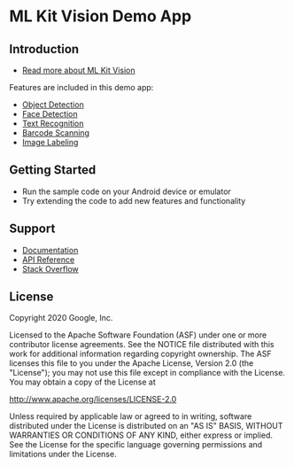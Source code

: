 # ML Kit Vision Demo App

## Introduction

* [Read more about ML Kit Vision](https://developers.google.com/ml-kit/vision)

Features are included in this demo app:
* [Object Detection](https://developers.google.com/ml-kit/vision/object-detection/android)
* [Face Detection](https://developers.google.com/ml-kit/vision/face-detection/android)
* [Text Recognition](https://developers.google.com/ml-kit/vision/text-recognition/android)
* [Barcode Scanning](https://developers.google.com/ml-kit/vision/barcode-scanning/android)
* [Image Labeling](https://developers.google.com/ml-kit/vision/image-labeling/android)

## Getting Started

* Run the sample code on your Android device or emulator
* Try extending the code to add new features and functionality

## Support

* [Documentation](https://developers.google.com/ml-kit/guides)
* [API Reference](https://developers.google.com/ml-kit/reference)
* [Stack Overflow](https://stackoverflow.com/questions/tagged/mlkit)

## License

Copyright 2020 Google, Inc.

Licensed to the Apache Software Foundation (ASF) under one or more contributor
license agreements.  See the NOTICE file distributed with this work for
additional information regarding copyright ownership.  The ASF licenses this
file to you under the Apache License, Version 2.0 (the "License"); you may not
use this file except in compliance with the License.  You may obtain a copy of
the License at

  http://www.apache.org/licenses/LICENSE-2.0

Unless required by applicable law or agreed to in writing, software
distributed under the License is distributed on an "AS IS" BASIS, WITHOUT
WARRANTIES OR CONDITIONS OF ANY KIND, either express or implied.  See the
License for the specific language governing permissions and limitations under
the License.
